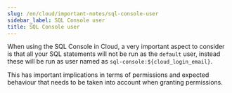 ```yaml
---
slug: /en/cloud/important-notes/sql-console-user
sidebar_label: SQL Console user
title: SQL Console user
---
```


When using the SQL Console in Cloud, a very important aspect to consider is that all your SQL statements will not be run as the `default` user, instead these will be run as user named as `sql-console:${cloud_login_email}`.

This has important implications in terms of permissions and expected behaviour that needs to be taken into account when granting permissions.
